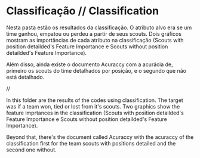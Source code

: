 # Classificação // Classification

Nesta pasta estão os resultados da classificação. O atributo alvo era se um time ganhou, empatou ou perdeu a partir de seus scouts. Dois gráficos mostram as importâncias de cada atributo na classificação (Scouts with position detailded's Feature Importance e Scouts without position detailded's Feature Importance). 

Além disso, ainda existe o documento Acuraccy com a acurácia de, primeiro os scouts do time detalhados por posição, e o segundo que não está detalhado.

//

In this folder are the results of the codes using classification. The target was if a team won, tied or lost from it's scouts. Two graphics show the feature imprtances in the classification (Scouts with position detailded's Feature Importance e Scouts without position detailded's Feature Importance). 

Beyond that, there's the document called Acuraccy with the acuraccy of the classification first for the team scouts with positions detailed and the second one without.
